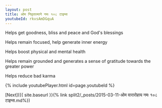 ```yaml
---
layout: post
title: ओम निवृतात्माने नमः १०८ टाइम्स
youtubeId: rkvsAmDGquA
---
```

 
 
Helps get goodness, bliss and peace and God's blessings
 
Helps remain focused, help generate inner energy 
 
Helps boost physical and mental health 
 
Helps remain grounded and generates a sense of gratitude towards the greater power 
 
Helps reduce bad karma
 
 
 
 


{% include youtubePlayer.html id=page.youtubeId %}
 
[Next]({{ site.baseurl }}{% link  split2/_posts/2015-03-11-ओम वारारोहाय नमः १०८ टाइम्स.md%})
 
